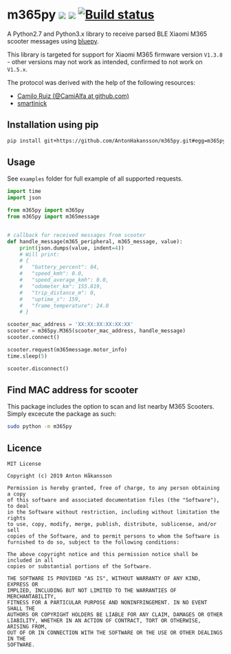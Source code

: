 # m365py [![][img_license]](#license) [![][img_loc]][loc] [![Build status](https://ci.appveyor.com/api/projects/status/ylk3eiuu65t028kv?svg=true)](https://ci.appveyor.com/project/AntonHakansson/m365py)
[img_license]: https://img.shields.io/badge/License-MIT-blue.svg
[img_loc]: https://tokei.rs/b1/github/AntonHakansson/m365py
[loc]: https://github.com/Aaronepower/tokei

A Python2.7 and Python3.x library to receive parsed BLE Xiaomi M365 scooter messages using [bluepy](https://github.com/IanHarvey/bluepy).

This library is targeted for support for Xiaomi M365 firmware version `V1.3.8` - other versions may not work as intended, confirmed to not work on `V1.5.x`.

The protocol was derived with the help of the following resources:
 - [Camilo Ruiz (@CamiAlfa at github.com)](https://github.com/CamiAlfa/M365-BLE-PROTOCOL/blob/master/protocolo)
 - [smartinick](https://github.com/smartinick/esp32_xiaomi_m365/blob/9a9fcfdcd4f577b4aeaa050f5102ef0c53a24290/esp32_m365_oled/src/m365client.h#L381)

## Installation using pip
```sh
pip install git+https://github.com/AntonHakansson/m365py.git#egg=m365py
```

## Usage
See `examples` folder for full example of all supported requests.

```python
import time
import json

from m365py import m365py
from m365py import m365message


# callback for received messages from scooter
def handle_message(m365_peripheral, m365_message, value):
    print(json.dumps(value, indent=4))
    # Will print:
    # {
    #   "battery_percent": 84,
    #   "speed_kmh": 0.0,
    #   "speed_average_kmh": 0.0,
    #   "odometer_km": 155.819,
    #   "trip_distance_m": 0,
    #   "uptime_s": 159,
    #   "frame_temperature": 24.0
    # }

scooter_mac_address = 'XX:XX:XX:XX:XX:XX'
scooter = m365py.M365(scooter_mac_address, handle_message)
scooter.connect()

scooter.request(m365message.motor_info)
time.sleep(5)

scooter.disconnect()

```

## Find MAC address for scooter

This package includes the option to scan and list nearby M365 Scooters.
Simply excecute the package as such:

```sh
sudo python -m m365py
```

## Licence
```
MIT License

Copyright (c) 2019 Anton Håkansson

Permission is hereby granted, free of charge, to any person obtaining a copy
of this software and associated documentation files (the "Software"), to deal
in the Software without restriction, including without limitation the rights
to use, copy, modify, merge, publish, distribute, sublicense, and/or sell
copies of the Software, and to permit persons to whom the Software is
furnished to do so, subject to the following conditions:

The above copyright notice and this permission notice shall be included in all
copies or substantial portions of the Software.

THE SOFTWARE IS PROVIDED "AS IS", WITHOUT WARRANTY OF ANY KIND, EXPRESS OR
IMPLIED, INCLUDING BUT NOT LIMITED TO THE WARRANTIES OF MERCHANTABILITY,
FITNESS FOR A PARTICULAR PURPOSE AND NONINFRINGEMENT. IN NO EVENT SHALL THE
AUTHORS OR COPYRIGHT HOLDERS BE LIABLE FOR ANY CLAIM, DAMAGES OR OTHER
LIABILITY, WHETHER IN AN ACTION OF CONTRACT, TORT OR OTHERWISE, ARISING FROM,
OUT OF OR IN CONNECTION WITH THE SOFTWARE OR THE USE OR OTHER DEALINGS IN THE
SOFTWARE.
```
